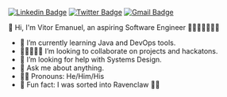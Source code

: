 [![Linkedin Badge](https://img.shields.io/badge/-LinkedIn-blue?style=flat-square&logo=Linkedin&&target=_blanklogoColor=white&link=https://www.linkedin.com/in/vitoremanueldev/)](https://www.linkedin.com/in/vitoremanueldev/)
  [![Twitter Badge](https://img.shields.io/badge/-Twitter-1ca0f1?style=flat-square&labelColor=1ca0f1&target=_blank&logo=twitter&logoColor=white&link=https://twitter.com/vitoremanueldev)](https://twitter.com/vitoremanueldev)
  [![Gmail Badge](https://img.shields.io/badge/-Gmail-c14438?style=flat-square&logo=Gmail&logoColor=white&link=mailto:veslima3@gmail.com.br)](mailto:veslima3@gmail.com.br)


👋 Hi, I'm Vitor Emanuel, an aspiring Software Engineer 👨🏿‍💻🇧🇷🇸🇳

<!--
**VitorEmanuelDev/vitoremanueldev** is a ✨ _special_ ✨ repository because its `README.md` (this file) appears on your GitHub profile. -->

<!--- 🔭 I’m currently working at Ericsson Inovação as an intern. -->
- 🌱 I’m currently learning Java and DevOps tools.
- 👩🏿‍🤝‍👩🏻 I’m looking to collaborate on projects and hackatons.
- 🤔 I’m looking for help with Systems Design.
- 💬 Ask me about anything.
- 🏳️‍🌈 Pronouns: He/Him/His
- 🦄 Fun fact: I was sorted into Ravenclaw 🧙🏿

  
